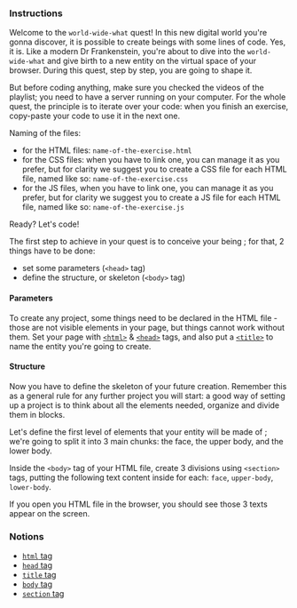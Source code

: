 ### Instructions

Welcome to the `world-wide-what` quest!
In this new digital world you're gonna discover, it is possible to create beings with some lines of code. Yes, it is.
Like a modern Dr Frankenstein, you're about to dive into the `world-wide-what` and give birth to a new entity on the virtual space of your browser.
During this quest, step by step, you are going to shape it.

But before coding anything, make sure you checked the videos of the playlist; you need to have a server running on your computer.
For the whole quest, the principle is to iterate over your code: when you finish an exercise, copy-paste your code to use it in the next one.

Naming of the files:

- for the HTML files: `name-of-the-exercise.html`
- for the CSS files: when you have to link one, you can manage it as you prefer, but for clarity we suggest you to create a CSS file for each HTML file, named like so: `name-of-the-exercise.css`
- for the JS files, when you have to link one, you can manage it as you prefer, but for clarity we suggest you to create a JS file for each HTML file, named like so: `name-of-the-exercise.js`

Ready? Let's code!

The first step to achieve in your quest is to conceive your being ; for that, 2 things have to be done:

- set some parameters (`<head>` tag)
- define the structure, or skeleton (`<body>` tag)

#### Parameters

To create any project, some things need to be declared in the HTML file - those are not visible elements in your page, but things cannot work without them.
Set your page with [`<html>`](https://developer.mozilla.org/en-US/docs/Web/HTML/Element/html) & [`<head>`](https://developer.mozilla.org/en-US/docs/Web/HTML/Element/head) tags, and also put a [`<title>`](https://developer.mozilla.org/en-US/docs/Web/HTML/Element/title) to name the entity you're going to create.

#### Structure

Now you have to define the skeleton of your future creation.
Remember this as a general rule for any further project you will start: a good way of setting up a project is to think about all the elements needed, organize and divide them in blocks.

Let's define the first level of elements that your entity will be made of ; we're going to split it into 3 main chunks: the face, the upper body, and the lower body.

Inside the `<body>` tag of your HTML file, create 3 divisions using `<section>` tags, putting the following text content inside for each: `face`, `upper-body`, `lower-body`.

If you open you HTML file in the browser, you should see those 3 texts appear on the screen.

### Notions

- [`html` tag](https://developer.mozilla.org/en-US/docs/Web/HTML/Element/html)
- [`head` tag](https://developer.mozilla.org/en-US/docs/Web/HTML/Element/head)
- [`title` tag](https://developer.mozilla.org/en-US/docs/Web/HTML/Element/title)
- [`body` tag](https://developer.mozilla.org/en-US/docs/Web/HTML/Element/body)
- [`section` tag](https://developer.mozilla.org/en-US/docs/Web/HTML/Element/section)
